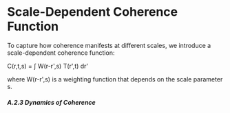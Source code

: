 # Scale-Dependent Coherence Function

To capture how coherence manifests at different scales, we introduce a
scale-dependent coherence function:

C(r,t,s) = ∫ W(r-r\',s) T(r\',t) dr\'

where W(r-r\',s) is a weighting function that depends on the scale
parameter s.

##### A.2.3 Dynamics of Coherence